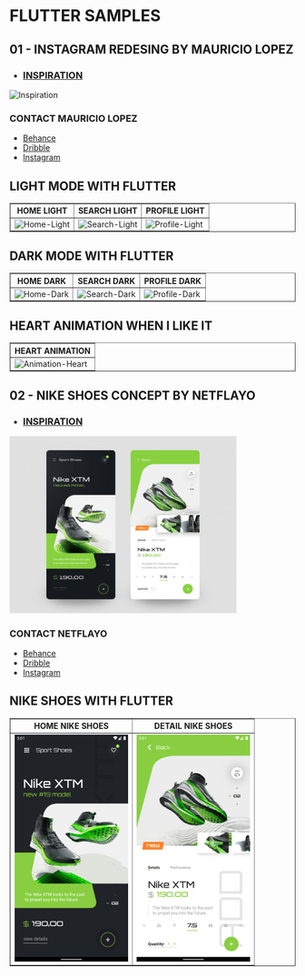 # FLUTTER SAMPLES

## 01 - INSTAGRAM REDESING BY MAURICIO LOPEZ
- ### [INSPIRATION](https://dribbble.com/shots/14194596-Instagram-Redesign-UI?fbclid=IwAR2Db-jYEEFIp5O55wHLjylZ-vpwnAOgqCTEoWjDxuFoAuFr8Vu4htS2YYA)

<img src="./screenshot/ig/ig-redesing-by-mao.jpg" alt="Inspiration" width="400"/>

### CONTACT MAURICIO LOPEZ
- [Behance](https://www.behance.net/designylove)
- [Dribble](https://dribbble.com/m4st3rmiau)
- [Instagram](https://www.instagram.com/maoo.lopez/)

## LIGHT MODE WITH FLUTTER
<TABLE BORDER>
    <TR>
        <TH>HOME LIGHT</TH>
        <TH>SEARCH LIGHT</TH>
        <TH>PROFILE LIGHT</TH>
    </TR>
	<TR>
		<TD><img src="./screenshot/ig/ig-home-light.png" alt="Home-Light" width="200"/></TD> 
        <TD><img src="./screenshot/ig/ig-search-light.png" alt="Search-Light" width="200"/></TD> 
        <TD><img src="./screenshot/ig/ig-profile-light.png" alt="Profile-Light" width="200"/></TD>
	</TR>
</TABLE>

## DARK MODE WITH FLUTTER
<TABLE BORDER>
    <TR>
        <TH>HOME DARK</TH>
        <TH>SEARCH DARK</TH>
        <TH>PROFILE DARK</TH>
    </TR>
	<TR>
		<TD><img src="./screenshot/ig/ig-home-dark.png" alt="Home-Dark" width="200"/></TD> 
        <TD><img src="./screenshot/ig/ig-search-dark.png" alt="Search-Dark" width="200"/></TD> 
        <TD><img src="./screenshot/ig/ig-profile-dark.png" alt="Profile-Dark" width="200"/></TD>
	</TR>
</TABLE>

## HEART ANIMATION WHEN I LIKE IT
<TABLE BORDER>
    <TR>
        <TH>HEART ANIMATION</TH>
    </TR>
	<TR>
		<TD><img src="./screenshot/ig/heart.gif" alt="Animation-Heart" width="200"/></TD>
	</TR>
</TABLE>


## 02 - NIKE SHOES CONCEPT BY NETFLAYO
- ### [INSPIRATION](https://dribbble.com/shots/6054742-Nike-Shop-App-concept)

<img src="./screenshot/ns/nike_shoes_concept.png" alt="Inspiration" width="400"/>

### CONTACT NETFLAYO
- [Behance](https://www.behance.net/tonyrousseau)
- [Dribble](https://dribbble.com/netflayo)
- [Instagram](https://www.instagram.com/netflayo/)

## NIKE SHOES WITH FLUTTER
<TABLE BORDER>
    <TR>
        <TH>HOME NIKE SHOES</TH>
        <TH>DETAIL NIKE SHOES</TH>
    </TR>
	<TR>
		<TD><img src="./screenshot/ns/home.png" alt="HomeNikeShoes" width="200"/></TD> 
        <TD><img src="./screenshot/ns/detail.png" alt="DetailNikeShoes" width="200"/></TD>
	</TR>
</TABLE>